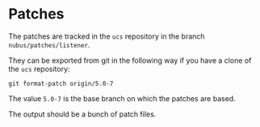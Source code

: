 # Patches

The patches are tracked in the `ucs` repository in the branch
`nubus/patches/listener`.

They can be exported from git in the following way if you have a clone of the
`ucs` repository:

```
git format-patch origin/5.0-7
```

The value `5.0-7` is the base branch on which the patches are based.

The output should be a bunch of patch files.
